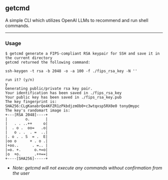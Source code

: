 ## getcmd
A simple CLI which utilizes OpenAI LLMs to recommend and run shell commands.

<hr>

### Usage
```
$ getcmd generate a FIPS-compliant RSA keypair for SSH and save it in the current directory
getcmd returned the following command:

ssh-keygen -t rsa -b 2048 -o -a 100 -f ./fips_rsa_key -N ''

run it? (y/n)
y
Generating public/private rsa key pair.
Your identification has been saved in ./fips_rsa_key
Your public key has been saved in ./fips_rsa_key.pub
The key fingerprint is:
SHA256:CLgKanabrQe4KFZR1zPkbdjzmOb0+c3wtqxsp5RX0e0 tony@mypc
The key's randomart image is:
+---[RSA 2048]----+
|        o.       |
|   . . ..++     o|
|  . o .  oo=   .o|
|   o . .  . =  ..|
|. o . . S  = .  E|
|oo o      + . o .|
|+oo..      . =.. |
|=o. +.      o.+=o|
|o  +o.      .++==|
+----[SHA256]-----+
```
- *Note: getcmd will not execute any commands without confirmation from the user*